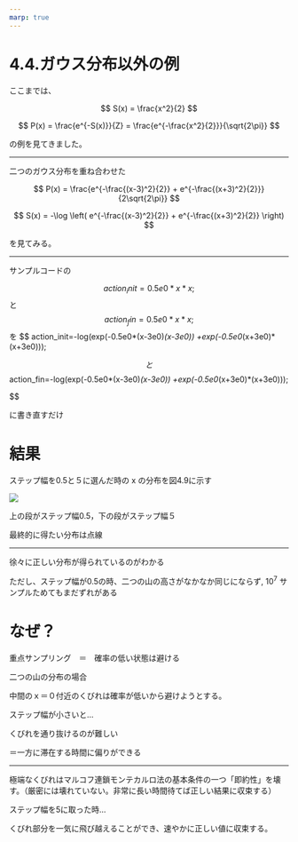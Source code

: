 ```yaml
---
marp: true
---
```

<!--
headingDivider: 1
-->

# 4.4.ガウス分布以外の例

ここまでは、

$$
S(x) = \frac{x^2}{2}
$$

$$
P(x) = \frac{e^{-S(x)}}{Z} = \frac{e^{-\frac{x^2}{2}}}{\sqrt{2\pi}}
$$

の例を見てきました。

---

二つのガウス分布を重ね合わせた

$$
P(x) = \frac{e^{-\frac{(x-3)^2}{2}} + e^{-\frac{(x+3)^2}{2}}}{2\sqrt{2\pi}}
$$

$$
S(x) = -\log \left( e^{-\frac{(x-3)^2}{2}} + e^{-\frac{(x+3)^2}{2}} \right)
$$

を見てみる。

---

サンプルコードの

$$
action_init = 0.5e0*x*x;
$$ 
と
$$
action_fin=0.5e0*x*x;
$$
を
$$
action_init=-log(exp(-0.5e0*(x-3e0)*(x-3e0))
    +exp(-0.5e0*(x+3e0)*(x+3e0)));

$$ 
と
$$
action_fin=-log(exp(-0.5e0*(x-3e0)*(x-3e0))
    +exp(-0.5e0*(x+3e0)*(x+3e0)));

$$

に書き直すだけ


# 結果

ステップ幅を0.5と５に選んだ時の x の分布を図4.9に示す

![](../image/図4.9.png)

上の段がステップ幅0.5，下の段がステップ幅５

最終的に得たい分布は点線

---

徐々に正しい分布が得られているのがわかる

ただし、ステップ幅が0.5の時、二つの山の高さがなかなか同じにならず,  $10^7$ サンプルためてもまだずれがある

# なぜ？

重点サンプリング　＝　確率の低い状態は避ける

二つの山の分布の場合

中間のｘ＝０付近のくびれは確率が低いから避けようとする。

ステップ幅が小さいと...

くびれを通り抜けるのが難しい

＝一方に滞在する時間に偏りができる

---


極端なくびれはマルコフ連鎖モンテカルロ法の基本条件の一つ「即約性」を壊す。（厳密には壊れていない。非常に長い時間待てば正しい結果に収束する）

ステップ幅を5に取った時...

くびれ部分を一気に飛び越えることができ、速やかに正しい値に収束する。